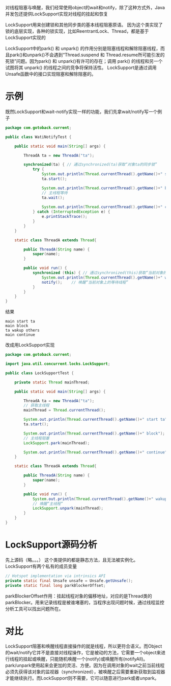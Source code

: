 对线程阻塞与唤醒，我们经常使用object的wait和notify，除了这种方式外，Java并发包还提供LockSupport实现对线程的挂起和恢复

LockSupport用来创建锁和其他同步类的基本线程阻塞原语。
因为这个类实现了锁的底层实现，各种的锁实现，比如ReentrantLock、Thread，都是基于LockSupport实现的

LockSupport中的park() 和 unpark() 的作用分别是阻塞线程和解除阻塞线程，而且park()和unpark()不会遇到“Thread.suspend 和 Thread.resume所可能引发的死锁”问题。因为park() 和 unpark()有许可的存在；调用 park() 的线程和另一个试图将其 unpark() 的线程之间的竞争将保持活性。
LockSupport是通过调用Unsafe函数中的接口实现阻塞和解除阻塞的。


# 示例
既然LockSupport和wait-notify实现一样的功能，我们先拿wait/notify写一个例子
```java
package com.gotoback.current;

public class WatiNotifyTest {

    public static void main(String[] args) {

        ThreadA ta = new ThreadA("ta");

        synchronized(ta) { // 通过synchronized(ta)获取“对象ta的同步锁”
            try {
                System.out.println(Thread.currentThread().getName()+" start ta");
                ta.start();

                System.out.println(Thread.currentThread().getName()+" block");
                // 主线程等待
                ta.wait();
                
                System.out.println(Thread.currentThread().getName()+" continue");
            } catch (InterruptedException e) {
                e.printStackTrace();
            }
        }
    }

    static class ThreadA extends Thread{

        public ThreadA(String name) {
            super(name);
        }

        public void run() {
            synchronized (this) { // 通过synchronized(this)获取“当前对象的同步锁”
                System.out.println(Thread.currentThread().getName()+" wakup others");
                notify();    // 唤醒“当前对象上的等待线程”
            }
        }
    }
}

```
结果
```plain
main start ta
main block
ta wakup others
main continue

```
改成用LockSupport实现
```java
package com.gotoback.current;

import java.util.concurrent.locks.LockSupport;

public class LockSupportTest {

    private static Thread mainThread;

    public static void main(String[] args) {

        ThreadA ta = new ThreadA("ta");
        // 获取主线程
        mainThread = Thread.currentThread();

        System.out.println(Thread.currentThread().getName()+" start ta");
        ta.start();

        System.out.println(Thread.currentThread().getName()+" block");
        // 主线程阻塞
        LockSupport.park(mainThread);

        System.out.println(Thread.currentThread().getName()+" continue");
    }

    static class ThreadA extends Thread{

        public ThreadA(String name) {
            super(name);
        }

        public void run() {
            System.out.println(Thread.currentThread().getName()+" wakup others");
            // 唤醒“主线程”
            LockSupport.unpark(mainThread);
        }
    }
}

```

# LockSupport源码分析
先上源码（略。。。）
这个类提供的都是静态方法，且无法被实例化。
LockSupport有两个私有的成员变量
```java
// Hotspot implementation via intrinsics API
private static final Unsafe unsafe = Unsafe.getUnsafe();
private static final long parkBlockerOffset;
```
parkBlockerOffset作用：挂起线程对象的偏移地址，对应的是Thread类的parkBlocker。用来记录线程是被谁堵塞的，当程序出现问题时候，通过线程监控分析工具可以找出问题所在。

# 对比
LockSupport阻塞和唤醒线程直接操作的就是线程，所以更符合语义。而Object的wait/notify它并不是直接对线程操作，它是被动的方法，它需要一个object来进行线程的挂起或唤醒，只能随机唤醒一个(notify)或唤醒所有(notifyAll)。
park/unpark使用起来会更加的灵活、方便。因为在调用对象的wait之前当前线程必须先获得该对象的监视器（synchronized），被唤醒之后需要重新获取到监视器才能继续执行。而LockSupport则不需要，它可以随意进行park或者unpark。

